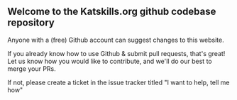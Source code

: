 ## Welcome to the Katskills.org github codebase repository

Anyone with a (free) Github account can suggest changes to this website.

If you already know how to use Github & submit pull requests, that's great! Let us know how you would like to contribute, and we'll do our best to merge your PRs.

If not, please create a ticket in the issue tracker titled "I want to help, tell me how"
